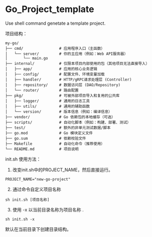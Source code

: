# Go_Project_template
Use shell command genetate a template project.

项目结构：
```
my-go/
├── cmd/                # 应用程序入口（主函数）
│   └── server/         # 你的主应用（例如：Web API服务器）
│       └── main.go
├── internal/           # 仅限本项目内部使用的包（其他项目无法直接导入）
│   ├── app/            # 应用的核心业务逻辑
│   ├── config/         # 配置文件、环境变量加载
│   ├── handler/        # HTTP/gRPC请求处理层 (Controller)
│   ├── repository/     # 数据访问层 (DAO/Repository)
│   └── router/         # 路由配置
├── pkg/                # 可被外部项目导入和复用的公共库
│   ├── logger/         # 通用的日志工具
│   ├── utils/          # 通用的辅助函数
│   └── version/        # 版本信息（例如：编译信息）
├── vendor/             # Go 依赖包的本地缓存（可选）
├── scripts/            # 自动化脚本（例如：构建、部署、测试）
├── test/               # 额外的非单元测试数据/脚本
├── go.mod              # Go 模块定义文件
├── go.sum              # 依赖校验文件
├── Makefile            # 自动化命令（推荐使用）
└── README.md           # 项目说明
```

init.sh 使用方法：

1. 改变init.sh中的PROJECT_NAME，然后直接运行。 

```
PROJECT_NAME="new-go-project"
```

2. 通过命令自定义项目名称
```
sh init.sh [项目名称] 
```

3. 使用 -x 以当前目录名称为项目名称 .
```
sh init.sh -x
```
默认在当前目录下创建目录结构。
